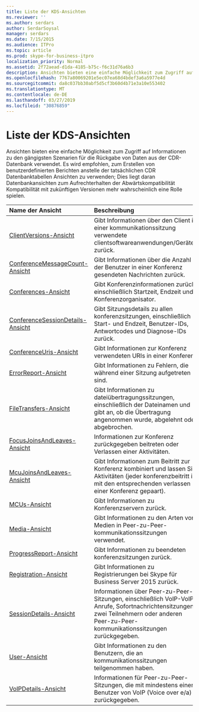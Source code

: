 ```yaml
---
title: Liste der KDS-Ansichten
ms.reviewer: ''
ms.author: serdars
author: SerdarSoysal
manager: serdars
ms.date: 7/15/2015
ms.audience: ITPro
ms.topic: article
ms.prod: skype-for-business-itpro
localization_priority: Normal
ms.assetid: 2f72aead-d1da-4185-b75c-f6c31d76a6b3
description: Ansichten bieten eine einfache Möglichkeit zum Zugriff auf Informationen zu den gängigsten Szenarien für die Rückgabe von Daten aus der CDR-Datenbank verwendet. Es wird empfohlen, zum Erstellen von benutzerdefinierten Berichten anstelle der tatsächlichen CDR Datenbanktabellen Ansichten zu verwenden; Dies liegt daran Datenbankansichten zum Aufrechterhalten der Abwärtskompatibilität Kompatibilität mit zukünftigen Versionen mehr wahrscheinlich eine Rolle spielen.
ms.openlocfilehash: 7767a80069201e5ec07ea68d4bdef3a6a5977e4d
ms.sourcegitcommit: da8c037bb30abf5d5cf3b60d4b71e3a10e553402
ms.translationtype: MT
ms.contentlocale: de-DE
ms.lasthandoff: 03/27/2019
ms.locfileid: "30876859"
---
```

# <a name="list-of-cdr-views"></a>Liste der KDS-Ansichten
 
Ansichten bieten eine einfache Möglichkeit zum Zugriff auf Informationen zu den gängigsten Szenarien für die Rückgabe von Daten aus der CDR-Datenbank verwendet. Es wird empfohlen, zum Erstellen von benutzerdefinierten Berichten anstelle der tatsächlichen CDR Datenbanktabellen Ansichten zu verwenden; Dies liegt daran Datenbankansichten zum Aufrechterhalten der Abwärtskompatibilität Kompatibilität mit zukünftigen Versionen mehr wahrscheinlich eine Rolle spielen.
  
|**Name der Ansicht**|**Beschreibung**|
|:-----|:-----|
|[ClientVersions-Ansicht](clientversions-0.md) <br/> |Gibt Informationen über den Client in einer kommunikationssitzung verwendete clientsoftwareanwendungen/Geräten zurück.  <br/> |
|[ConferenceMessageCount-Ansicht](conferencemessagecount-0.md) <br/> |Gibt Informationen über die Anzahl der Benutzer in einer Konferenz gesendeten Nachrichten zurück.  <br/> |
|[Conferences-Ansicht](conferences-0.md) <br/> |Gibt Konferenzinformationen zurück, einschließlich Startzeit, Endzeit und Konferenzorganisator.  <br/> |
|[ConferenceSessionDetails-Ansicht](conferencesessiondetails.md) <br/> |Gibt Sitzungsdetails zu allen konferenzsitzungen, einschließlich Start- und Endzeit, Benutzer-IDs, Antwortcodes und Diagnose-IDs zurück.  <br/> |
|[ConferenceUris-Ansicht](conferenceuris-0.md) <br/> |Gibt Informationen zur Konferenz verwendeten URIs in einer Konferenz  <br/> |
|[ErrorReport-Ansicht](errorreport-0.md) <br/> |Gibt Informationen zu Fehlern, die während einer Sitzung aufgetreten sind.  <br/> |
|[FileTransfers-Ansicht](filetransfers.md) <br/> |Gibt Informationen zu dateiübertragungssitzungen, einschließlich der Dateinamen und gibt an, ob die Übertragung angenommen wurde, abgelehnt oder abgebrochen.  <br/> |
|[FocusJoinsAndLeaves-Ansicht](focusjoinsandleaves-0.md) <br/> |Informationen zur Konferenz zurückgegeben beitreten oder Verlassen einer Aktivitäten.  <br/> |
|[McuJoinsAndLeaves-Ansicht](mcujoinsandleaves-0.md) <br/> |Gibt Informationen zum Beitritt zur Konferenz kombiniert und lassen Sie Aktivitäten (jeder konferenzbeitritt ist mit den entsprechenden verlassen einer Konferenz gepaart).  <br/> |
|[MCUs-Ansicht](mcus-0.md) <br/> |Gibt Informationen zu Konferenzservern zurück.  <br/> |
|[Media-Ansicht](media-0.md) <br/> |Gibt Informationen zu den Arten von Medien in Peer-zu-Peer-kommunikationssitzungen verwendet.  <br/> |
|[ProgressReport-Ansicht](progressreport-0.md) <br/> |Gibt Informationen zu beendeten konferenzsitzungen zurück.  <br/> |
|[Registration-Ansicht](registration-0.md) <br/> |Gibt Informationen zu Registrierungen bei Skype für Business Server 2015 zurück.  <br/> |
|[SessionDetails-Ansicht](sessiondetails-0.md) <br/> |Informationen über Peer-zu-Peer-Sitzungen, einschließlich VoIP-VoIP-Anrufe, Sofortnachrichtensitzungen zwei Teilnehmern oder anderen Peer-zu-Peer-kommunikationssitzungen zurückgegeben.  <br/> |
|[User-Ansicht](user.md) <br/> |Gibt Informationen zu den Benutzern, die an kommunikationssitzungen teilgenommen haben.  <br/> |
|[VoIPDetails-Ansicht](voipdetails.md) <br/> |Informationen für Peer-zu-Peer-Sitzungen, die mit mindestens einem Benutzer von VoIP (Voice over e/a) zurückgegeben.  <br/> |
   

